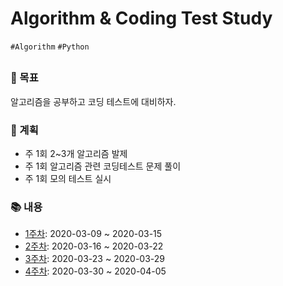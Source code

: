 # Algorithm & Coding Test Study

`#Algorithm` `#Python`

## 

### :triangular_flag_on_post: 목표

알고리즘을 공부하고 코딩 테스트에 대비하자.

### :bookmark_tabs: 계획

- 주 1회 2~3개 알고리즘 발제
- 주 1회 알고리즘 관련 코딩테스트 문제 풀이
- 주 1회 모의 테스트 실시

### :books: 내용

- [1주차](https://github.com/airotod/algorithm-study/blob/master/week1.md): 2020-03-09 ~ 2020-03-15
- [2주차](https://github.com/airotod/algorithm-study/blob/master/week2.md): 2020-03-16 ~ 2020-03-22
- [3주차](https://github.com/airotod/algorithm-study/blob/master/week3.md): 2020-03-23 ~ 2020-03-29
- [4주차](https://github.com/airotod/algorithm-study/blob/master/week4.md): 2020-03-30 ~ 2020-04-05